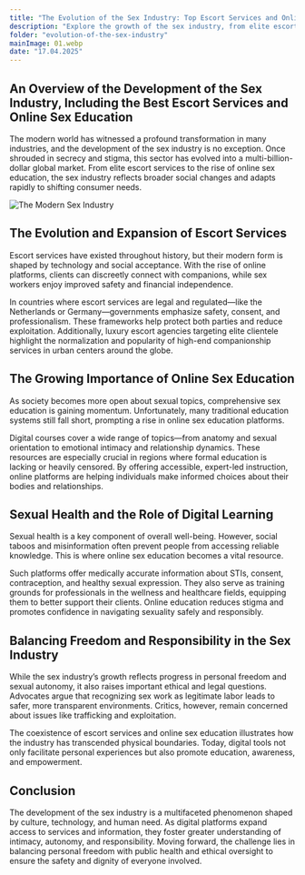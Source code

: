 ```yaml
---
title: "The Evolution of the Sex Industry: Top Escort Services and Online Sex Education"
description: "Explore the growth of the sex industry, from elite escort services to the rise of online sex education. Learn how digital platforms shape modern intimacy and sexual wellness."
folder: "evolution-of-the-sex-industry"
mainImage: 01.webp
date: "17.04.2025"
---
```


## An Overview of the Development of the Sex Industry, Including the Best Escort Services and Online Sex Education

The modern world has witnessed a profound transformation in many industries, and the development of the sex industry is no exception. Once shrouded in secrecy and stigma, this sector has evolved into a multi-billion-dollar global market. From elite escort services to the rise of online sex education, the sex industry reflects broader social changes and adapts rapidly to shifting consumer needs.

![The Modern Sex Industry](/assets/img/media/evolution-of-the-sex-industry/01.webp "The Modern Sex Industry")

## The Evolution and Expansion of Escort Services

Escort services have existed throughout history, but their modern form is shaped by technology and social acceptance. With the rise of online platforms, clients can discreetly connect with companions, while sex workers enjoy improved safety and financial independence.

In countries where escort services are legal and regulated—like the Netherlands or Germany—governments emphasize safety, consent, and professionalism. These frameworks help protect both parties and reduce exploitation. Additionally, luxury escort agencies targeting elite clientele highlight the normalization and popularity of high-end companionship services in urban centers around the globe.

## The Growing Importance of Online Sex Education

As society becomes more open about sexual topics, comprehensive sex education is gaining momentum. Unfortunately, many traditional education systems still fall short, prompting a rise in online sex education platforms.

Digital courses cover a wide range of topics—from anatomy and sexual orientation to emotional intimacy and relationship dynamics. These resources are especially crucial in regions where formal education is lacking or heavily censored. By offering accessible, expert-led instruction, online platforms are helping individuals make informed choices about their bodies and relationships.

## Sexual Health and the Role of Digital Learning

Sexual health is a key component of overall well-being. However, social taboos and misinformation often prevent people from accessing reliable knowledge. This is where online sex education becomes a vital resource.

Such platforms offer medically accurate information about STIs, consent, contraception, and healthy sexual expression. They also serve as training grounds for professionals in the wellness and healthcare fields, equipping them to better support their clients. Online education reduces stigma and promotes confidence in navigating sexuality safely and responsibly.

## Balancing Freedom and Responsibility in the Sex Industry

While the sex industry’s growth reflects progress in personal freedom and sexual autonomy, it also raises important ethical and legal questions. Advocates argue that recognizing sex work as legitimate labor leads to safer, more transparent environments. Critics, however, remain concerned about issues like trafficking and exploitation.

The coexistence of escort services and online sex education illustrates how the industry has transcended physical boundaries. Today, digital tools not only facilitate personal experiences but also promote education, awareness, and empowerment.

## Conclusion

The development of the sex industry is a multifaceted phenomenon shaped by culture, technology, and human need. As digital platforms expand access to services and information, they foster greater understanding of intimacy, autonomy, and responsibility. Moving forward, the challenge lies in balancing personal freedom with public health and ethical oversight to ensure the safety and dignity of everyone involved.
